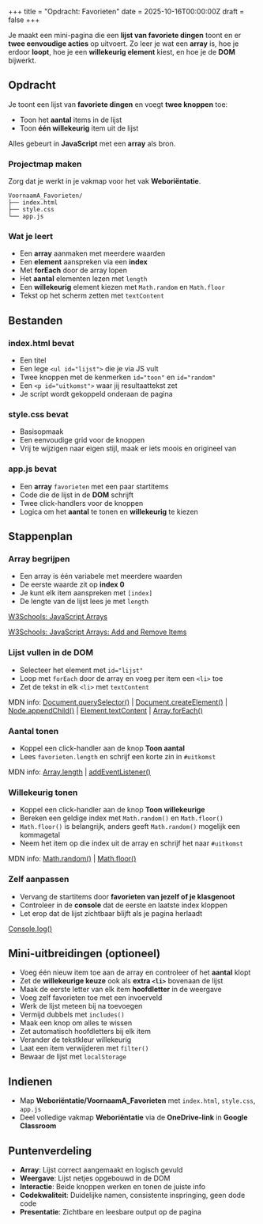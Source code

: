 +++
title = "Opdracht: Favorieten"
date = 2025-10-16T00:00:00Z
draft = false
+++

Je maakt een mini-pagina die een **lijst van favoriete dingen** toont en er **twee eenvoudige acties** op uitvoert. Zo leer je wat een **array** is, hoe je erdoor **loopt**, hoe je een **willekeurig element** kiest, en hoe je de **DOM** bijwerkt.

## Opdracht

Je toont een lijst van **favoriete dingen** en voegt **twee knoppen** toe:

* Toon het **aantal** items in de lijst
* Toon **één willekeurig** item uit de lijst

Alles gebeurt in **JavaScript** met een **array** als bron.

### Projectmap maken

Zorg dat je werkt in je vakmap voor het vak **Weboriëntatie**.

```
VoornaamA_Favorieten/
├── index.html
├── style.css
└── app.js
```

### Wat je leert

* Een **array** aanmaken met meerdere waarden
* Een **element** aanspreken via een **index**
* Met **forEach** door de array lopen
* Het **aantal** elementen lezen met `length`
* Een **willekeurig** element kiezen met `Math.random` en `Math.floor`
* Tekst op het scherm zetten met `textContent`

## Bestanden

### index.html bevat

* Een titel
* Een lege `<ul id="lijst">` die je via JS vult
* Twee knoppen met de kenmerken `id="toon"` en `id="random"`
* Een `<p id="uitkomst">` waar jij resultaattekst zet
* Je script wordt gekoppeld onderaan de pagina

### style.css bevat

* Basisopmaak
* Een eenvoudige grid voor de knoppen
* Vrij te wijzigen naar eigen stijl, maak er iets moois en origineel van

### app.js bevat

* Een **array** `favorieten` met een paar startitems
* Code die de lijst in de **DOM** schrijft
* Twee click-handlers voor de knoppen
* Logica om het **aantal** te tonen en **willekeurig** te kiezen

## Stappenplan

### Array begrijpen

* Een array is één variabele met meerdere waarden
* De eerste waarde zit op **index 0**
* Je kunt elk item aanspreken met `[index]`
* De lengte van de lijst lees je met `length`

[W3Schools: JavaScript Arrays](https://www.w3schools.com/js/js_arrays.asp)

[W3Schools: JavaScript Arrays: Add and Remove Items](https://www.w3schools.com/js/js_array_methods.asp)

### Lijst vullen in de DOM

* Selecteer het element met `id="lijst"`
* Loop met `forEach` door de array en voeg per item een `<li>` toe
* Zet de tekst in elk `<li>` met `textContent`

MDN info: [Document.querySelector()](https://developer.mozilla.org/en-US/docs/Web/API/Document/querySelector) | [Document.createElement()](https://developer.mozilla.org/en-US/docs/Web/API/Document/createElement) | [Node.appendChild()](https://developer.mozilla.org/en-US/docs/Web/API/Node/appendChild) | [Element.textContent](https://developer.mozilla.org/en-US/docs/Web/API/Node/textContent) | [Array.forEach()](https://developer.mozilla.org/en-US/docs/Web/JavaScript/Reference/Global_Objects/Array/forEach)


### Aantal tonen

* Koppel een click-handler aan de knop **Toon aantal**
* Lees `favorieten.length` en schrijf een korte zin in `#uitkomst`

MDN info: [Array.length](https://developer.mozilla.org/en-US/docs/Web/JavaScript/Reference/Global_Objects/Array/length) | [addEventListener()](https://developer.mozilla.org/en-US/docs/Web/API/EventTarget/addEventListener) 

### Willekeurig tonen

* Koppel een click-handler aan de knop **Toon willekeurige**
* Bereken een geldige index met `Math.random()` en `Math.floor()`
* `Math.floor()` is belangrijk, anders geeft `Math.random()` mogelijk een kommagetal
* Neem het item op die index uit de array en schrijf het naar `#uitkomst`

MDN info: [Math.random()](https://developer.mozilla.org/en-US/docs/Web/JavaScript/Reference/Global_Objects/Math/random) | [Math.floor()](https://developer.mozilla.org/en-US/docs/Web/JavaScript/Reference/Global_Objects/Math/floor)

### Zelf aanpassen

* Vervang de startitems door **favorieten van jezelf of je klasgenoot**
* Controleer in de **console** dat de eerste en laatste index kloppen
* Let erop dat de lijst zichtbaar blijft als je pagina herlaadt

[Console.log()](https://developer.mozilla.org/en-US/docs/Web/API/console/log)

## Mini-uitbreidingen (optioneel)

* Voeg één nieuw item toe aan de array en controleer of het **aantal** klopt
* Zet de **willekeurige keuze** ook als **extra `<li>`** bovenaan de lijst
* Maak de eerste letter van elk item **hoofdletter** in de weergave
* Voeg zelf favorieten toe met een invoerveld
* Werk de lijst meteen bij na toevoegen
* Vermijd dubbels met `includes()`
* Maak een knop om alles te wissen
* Zet automatisch hoofdletters bij elk item
* Verander de tekstkleur willekeurig
* Laat een item verwijderen met `filter()`
* Bewaar de lijst met `localStorage`

## Indienen

* Map **Weboriëntatie/VoornaamA_Favorieten** met `index.html`, `style.css`, `app.js`
* Deel volledige vakmap **Weboriëntatie** via de **OneDrive-link** in **Google Classroom**

## Puntenverdeling

* **Array**: Lijst correct aangemaakt en logisch gevuld
* **Weergave**: Lijst netjes opgebouwd in de DOM
* **Interactie**: Beide knoppen werken en tonen de juiste info
* **Codekwaliteit**: Duidelijke namen, consistente inspringing, geen dode code
* **Presentatie**: Zichtbare en leesbare output op de pagina